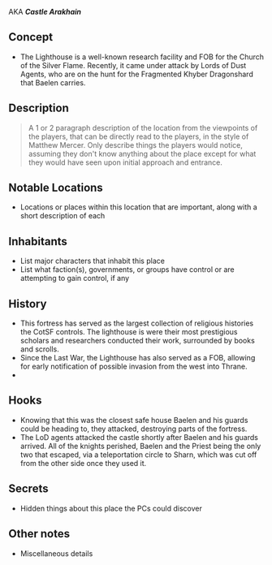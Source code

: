 AKA ***Castle Arakhain***
## Concept
- The Lighthouse is a well-known research facility and FOB for the Church of the Silver Flame. Recently, it came under attack by Lords of Dust Agents, who are on the hunt for the Fragmented Khyber Dragonshard that Baelen carries.

## Description
> A 1 or 2 paragraph description of the location from the viewpoints of the players, that can be directly read to the players, in the style of Matthew Mercer. Only describe things the players would notice, assuming they don't know anything about the place except for what they would have seen upon initial approach and entrance.

## Notable Locations
- Locations or places within this location that are important, along with a short description of each
## Inhabitants
- List major characters that inhabit this place
- List what faction(s), governments, or groups have control or are attempting to gain control, if any

## History
- This fortress has served as the largest collection of religious histories the CotSF controls. The lighthouse is were their most prestigious scholars and researchers conducted their work, surrounded by books and scrolls.
- Since the Last War, the Lighthouse has also served as a FOB, allowing for early notification of possible invasion from the west into Thrane.
-
## Hooks
- Knowing that this was the closest safe house Baelen and his guards could be heading to, they attacked, destroying parts of the fortress.
- The LoD agents attacked the castle shortly after Baelen and his guards arrived. All of the knights perished, Baelen and the Priest being the only two that escaped, via a teleportation circle to Sharn, which was cut off from the other side once they used it.
## Secrets
- Hidden things about this place the PCs could discover

## Other notes
- Miscellaneous details